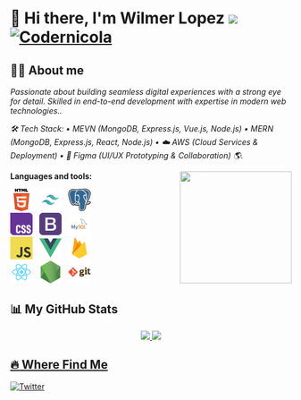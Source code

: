 # :wave: Hi there, I'm Wilmer Lopez <img src="https://media.giphy.com/media/mGcNjsfWAjY5AEZNw6/giphy.gif" width="50"> [![Codernicola](https://img.shields.io/github/followers/DevOld112?style=social)]([(https://github.com/DevOld112)])

## :technologist: About me



_Passionate about building seamless digital experiences with a strong eye for detail. Skilled in end-to-end development with expertise in modern web technologies.._


_🛠 Tech Stack:
• MEVN (MongoDB, Express.js, Vue.js, Node.js)
• MERN (MongoDB, Express.js, React, Node.js)
• ☁️ AWS (Cloud Services & Deployment)
• 🎨 Figma (UI/UX Prototyping & Collaboration) 🌎._

 <a href="#"><img align="right" src="https://github.com/blackcater/blackcater/raw/main/images/banner.gif" width="200 " height="200" /></a>




**Languages and tools:**  

<div style="display: flex;">
  <div style="margin-bottom: 10;">
  <code><img height="40" src="https://raw.githubusercontent.com/github/explore/80688e429a7d4ef2fca1e82350fe8e3517d3494d/topics/html/html.png"></code>
  &nbsp;
  <code><img height="40" src="https://raw.githubusercontent.com/github/explore/80688e429a7d4ef2fca1e82350fe8e3517d3494d/topics/tailwind/tailwind.png"></code>
  &nbsp;
  <code><img height="40" src="https://raw.githubusercontent.com/github/explore/80688e429a7d4ef2fca1e82350fe8e3517d3494d/topics/postgresql/postgresql.png"></code>
  &nbsp;
  </div>
</div>



<div style="display: flex;">
  <div style="margin-bottom: 10;">
  <code><img height="40" src="https://raw.githubusercontent.com/github/explore/80688e429a7d4ef2fca1e82350fe8e3517d3494d/topics/css/css.png"></code>
  &nbsp;
  <code><img height="40" src="https://raw.githubusercontent.com/github/explore/80688e429a7d4ef2fca1e82350fe8e3517d3494d/topics/bootstrap/bootstrap.png"></code>
  &nbsp;
  <code><img height="40" src="https://raw.githubusercontent.com/github/explore/80688e429a7d4ef2fca1e82350fe8e3517d3494d/topics/mysql/mysql.png"></code>
  &nbsp;
  </div>
</div>



<div style="display: flex;">
 <div style="margin-bottom: 10;">
  <code><img height="40" src="https://raw.githubusercontent.com/github/explore/80688e429a7d4ef2fca1e82350fe8e3517d3494d/topics/javascript/javascript.png"></code>
  &nbsp;
  <code><img height="40" src="https://raw.githubusercontent.com/github/explore/80688e429a7d4ef2fca1e82350fe8e3517d3494d/topics/vue/vue.png"></code>
  &nbsp;
  <code><img height="40" src="https://raw.githubusercontent.com/github/explore/80688e429a7d4ef2fca1e82350fe8e3517d3494d/topics/firebase/firebase.png"></code>
  &nbsp;
 </div>
</div>





<div style="display: flex;">
 <div style="margin-bottom: 10;">
  <code><img height="40" src="https://raw.githubusercontent.com/github/explore/80688e429a7d4ef2fca1e82350fe8e3517d3494d/topics/react/react.png"></code>
  &nbsp;
  <code><img height="40" src="https://raw.githubusercontent.com/github/explore/80688e429a7d4ef2fca1e82350fe8e3517d3494d/topics/nodejs/nodejs.png"></code>
  &nbsp;
  <code><img height="40" src="https://raw.githubusercontent.com/github/explore/80688e429a7d4ef2fca1e82350fe8e3517d3494d/topics/git/git.png"></code>
  &nbsp;
 </div>
</div>




## :bar_chart: My GitHub Stats

<div align ="center">
  <a href="https://github.com/DevOld112">
    <img height="150em" src="https://github-readme-stats.vercel.app/api?username=DevOld112&count_private=true&include_all_commits=true&show_icons=true&theme=dark&hide_border=false&show_owner=true%22"/>
    <img height="150em" src="https://github-readme-stats.vercel.app/api/top-langs/?username=DevOld112&theme=dark&hide_border=false&&layout=compact"/>
 </div>
  




## :fire: Where Find Me

![Twitter](https://img.shields.io/twitter/follow/EdwardEmpatico?color=%230000ff&label=Twitter&logo=twitter)


